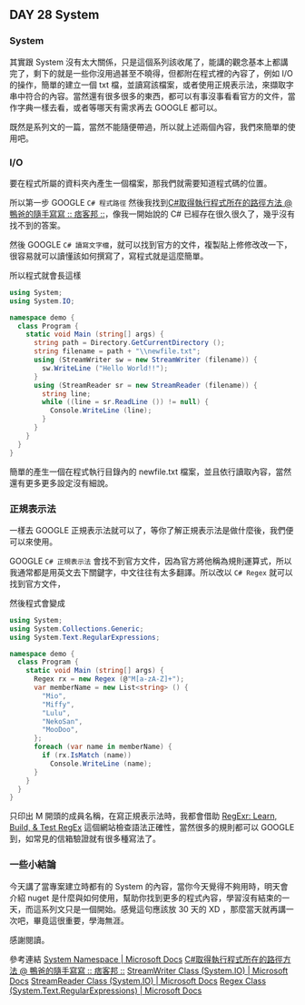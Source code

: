 ## DAY 28 System

### System

其實跟 System 沒有太大關係，只是這個系列該收尾了，能講的觀念基本上都講完了，剩下的就是一些你沒用過甚至不曉得，但都附在程式裡的內容了，例如 I/O 的操作，簡單的建立一個 txt 檔，並讀寫該檔案，或者使用正規表示法，來擷取字串中符合的內容。當然還有很多很多的東西，都可以有事沒事看看官方的文件，當作字典一樣去看，或者等哪天有需求再去 GOOGLE 都可以。

既然是系列文的一篇，當然不能隨便帶過，所以就上述兩個內容，我們來簡單的使用吧。

### I/O

要在程式所屬的資料夾內產生一個檔案，那我們就需要知道程式碼的位置。

所以第一步 GOOGLE `C# 程式路徑` 然後我找到[C#取得執行程式所在的路徑方法 @ 鴨爸的隨手寫寫 :: 痞客邦 ::]，像我一開始說的 C# 已經存在很久很久了，幾乎沒有找不到的答案。

然後 GOOGLE `C# 讀寫文字檔`，就可以找到官方的文件，複製貼上修修改改一下，很容易就可以讀懂該如何撰寫了，寫程式就是這麼簡單。

所以程式就會長這樣

```csharp
using System;
using System.IO;

namespace demo {
  class Program {
    static void Main (string[] args) {
      string path = Directory.GetCurrentDirectory ();
      string filename = path + "\\newfile.txt";
      using (StreamWriter sw = new StreamWriter (filename)) {
        sw.WriteLine ("Hello World!!");
      }
      using (StreamReader sr = new StreamReader (filename)) {
        string line;
        while ((line = sr.ReadLine ()) != null) {
          Console.WriteLine (line);
        }
      }
    }
  }
}
```

簡單的產生一個在程式執行目錄內的 newfile.txt 檔案，並且依行讀取內容，當然還有更多更多設定沒有細說。

### 正規表示法

一樣去 GOOGLE 正規表示法就可以了，等你了解正規表示法是做什麼後，我們便可以來使用。

GOOGLE `C# 正規表示法` 會找不到官方文件，因為官方將他稱為規則運算式，所以我通常都是用英文去下關鍵字，中文往往有太多翻譯。所以改以 `C# Regex` 就可以找到官方文件，

然後程式會變成

```csharp
using System;
using System.Collections.Generic;
using System.Text.RegularExpressions;

namespace demo {
  class Program {
    static void Main (string[] args) {
      Regex rx = new Regex (@"M[a-zA-Z]+");
      var memberName = new List<string> () {
        "Mio",
        "Miffy",
        "Lulu",
        "NekoSan",
        "MooDoo",
      };
      foreach (var name in memberName) {
        if (rx.IsMatch (name))
          Console.WriteLine (name);
      }
    }
  }
}
```

只印出 M 開頭的成員名稱，在寫正規表示法時，我都會借助 [RegExr: Learn, Build, & Test RegEx] 這個網站檢查語法正確性，當然很多的規則都可以 GOOGLE 到，如常見的信箱驗證就有很多種寫法了。

### 一些小結論

今天講了當專案建立時都有的 System 的內容，當你今天覺得不夠用時，明天會介紹 nuget 是什麼與如何使用，幫助你找到更多的程式內容，學習沒有結束的一天，而這系列文只是一個開始。感覺這句應該放 30 天的 XD ，那麼當天就再講一次吧，畢竟這很重要，學海無涯。

感謝閱讀。

參考連結
[System Namespace | Microsoft Docs]
[C#取得執行程式所在的路徑方法 @ 鴨爸的隨手寫寫 :: 痞客邦 ::]
[StreamWriter Class (System.IO) | Microsoft Docs]
[StreamReader Class (System.IO) | Microsoft Docs]
[Regex Class (System.Text.RegularExpressions) | Microsoft Docs]

[System Namespace | Microsoft Docs]: https://docs.microsoft.com/zh-tw/dotnet/api/system
[C#取得執行程式所在的路徑方法 @ 鴨爸的隨手寫寫 :: 痞客邦 ::]: http://pramaire.pixnet.net/blog/post/38668426-c%23%E5%8F%96%E5%BE%97%E5%9F%B7%E8%A1%8C%E7%A8%8B%E5%BC%8F%E6%89%80%E5%9C%A8%E7%9A%84%E8%B7%AF%E5%BE%91%E6%96%B9%E6%B3%95
[StreamWriter Class (System.IO) | Microsoft Docs]: https://docs.microsoft.com/zh-tw/dotnet/api/system.io.streamwriter
[StreamReader Class (System.IO) | Microsoft Docs]: https://docs.microsoft.com/zh-tw/dotnet/api/system.io.streamreader
[Regex Class (System.Text.RegularExpressions) | Microsoft Docs]: https://docs.microsoft.com/zh-tw/dotnet/api/system.text.regularexpressions.regex
[RegExr: Learn, Build, & Test RegEx]: https://regexr.com/